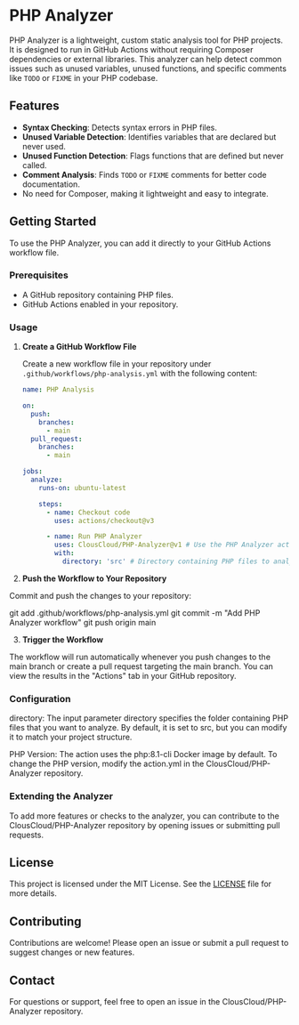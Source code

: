 # PHP Analyzer

PHP Analyzer is a lightweight, custom static analysis tool for PHP projects. It is designed to run in GitHub Actions without requiring Composer dependencies or external libraries. This analyzer can help detect common issues such as unused variables, unused functions, and specific comments like `TODO` or `FIXME` in your PHP codebase.

## Features

- **Syntax Checking**: Detects syntax errors in PHP files.
- **Unused Variable Detection**: Identifies variables that are declared but never used.
- **Unused Function Detection**: Flags functions that are defined but never called.
- **Comment Analysis**: Finds `TODO` or `FIXME` comments for better code documentation.
- No need for Composer, making it lightweight and easy to integrate.

## Getting Started

To use the PHP Analyzer, you can add it directly to your GitHub Actions workflow file.

### Prerequisites

- A GitHub repository containing PHP files.
- GitHub Actions enabled in your repository.

### Usage

1. **Create a GitHub Workflow File**

   Create a new workflow file in your repository under `.github/workflows/php-analysis.yml` with the following content:

   ```yaml
   name: PHP Analysis

   on:
     push:
       branches:
         - main
     pull_request:
       branches:
         - main

   jobs:
     analyze:
       runs-on: ubuntu-latest

       steps:
         - name: Checkout code
           uses: actions/checkout@v3

         - name: Run PHP Analyzer
           uses: ClousCloud/PHP-Analyzer@v1 # Use the PHP Analyzer action from the ClousCloud repository
           with:
             directory: 'src' # Directory containing PHP files to analyze
   
2. **Push the Workflow to Your Repository**

Commit and push the changes to your repository:

git add .github/workflows/php-analysis.yml
git commit -m "Add PHP Analyzer workflow"
git push origin main


3. **Trigger the Workflow**

The workflow will run automatically whenever you push changes to the main branch or create a pull request targeting the main branch. You can view the results in the "Actions" tab in your GitHub repository.



### Configuration

directory: The input parameter directory specifies the folder containing PHP files that you want to analyze. By default, it is set to src, but you can modify it to match your project structure.

PHP Version: The action uses the php:8.1-cli Docker image by default. To change the PHP version, modify the action.yml in the ClousCloud/PHP-Analyzer repository.


### Extending the Analyzer

To add more features or checks to the analyzer, you can contribute to the ClousCloud/PHP-Analyzer repository by opening issues or submitting pull requests.

## License

This project is licensed under the MIT License. See the [LICENSE](LICENSE) file for more details.

## Contributing

Contributions are welcome! Please open an issue or submit a pull request to suggest changes or new features.

## Contact

For questions or support, feel free to open an issue in the ClousCloud/PHP-Analyzer repository.
